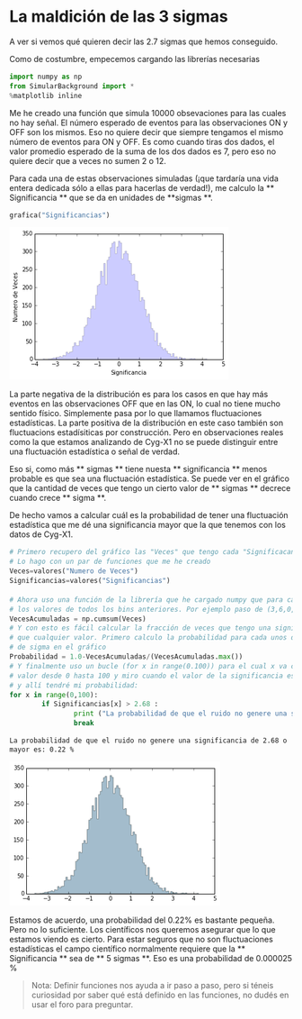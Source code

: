 # La maldición de las 3 sigmas

A ver si vemos qué quieren decir las 2.7 sigmas que hemos conseguido.

Como de costumbre, empecemos cargando las librerías necesarias


```python
import numpy as np
from SimularBackground import *
%matplotlib inline
```

Me he creado una función que simula 10000 obsevaciones para las cuales no hay señal. El número esperado de eventos para las observaciones ON y OFF son los mismos. Eso no quiere decir que siempre tengamos el mismo número de eventos para ON y OFF. Es como cuando tiras dos dados, el valor promedio esperado de la suma de los dos dados es 7, pero eso no quiere decir que a veces no sumen 2 o 12.

Para cada una de estas observaciones simuladas (¡que tardaría una vida entera dedicada sólo a ellas para hacerlas de verdad!), me calculo la ** Significancia ** que se da en unidades de **sigmas **.


```python
grafica("Significancias")
```


![png](night_2_5_es_files/night_2_5_es_3_0.png)


La parte negativa de la distribución es para los casos en que hay más eventos en las observaciones OFF que en las ON, lo cual no tiene mucho sentido físico. Simplemente pasa por lo que llamamos fluctuaciones estadísticas. La parte positiva de la distribución en este caso también son fluctuacions estadísiticas por construcción. Pero en observaciones reales como la que estamos analizando de Cyg-X1 no se puede distinguir entre una fluctuación estadística o señal de verdad.

Eso si, como más ** sigmas ** tiene nuesta ** significancia ** menos probable es que sea una fluctuación estadística. Se puede ver en el gráfico que la cantidad de veces que tengo un cierto valor de ** sigmas ** decrece cuando crece ** sigma **.

De hecho vamos a calcular cuál es la probabilidad de tener una fluctuación estadística que me dé una significancia mayor que la que tenemos con los datos de Cyg-X1.


```python
# Primero recupero del gráfico las "Veces" que tengo cada "Significacancia"
# Lo hago con un par de funciones que me he creado
Veces=valores("Numero de Veces")
Significancias=valores("Significancias")

# Ahora uso una función de la librería que he cargado numpy que para cada bin me suma
# los valores de todos los bins anteriores. Por ejemplo paso de (3,6,0,4,1) a (3,9,9,13,14)
VecesAcumuladas = np.cumsum(Veces)
# Y con esto es fácil calcular la fracción de veces que tengo una significancia mayor
# que cualquier valor. Primero calculo la probabilidad para cada unos de los valores
# de sigma en el gráfico
Probabilidad = 1.0-VecesAcumuladas/(VecesAcumuladas.max())
# Y finalmente uso un bucle (for x in range(0.100)) para el cual x va cambiando de
# valor desde 0 hasta 100 y miro cuando el valor de la significancia es mayor que 2.68
# y allí tendré mi probabilidad:
for x in range(0,100):
        if Significancias[x] > 2.68 :
                print ("La probabilidad de que el ruido no genere una significancia de 2.68 o mayor es:", Probabilidad[x]*100, "%")
                break
```

    La probabilidad de que el ruido no genere una significancia de 2.68 o mayor es: 0.22 %



![png](night_2_5_es_files/night_2_5_es_5_1.png)


Estamos de acuerdo, una probabilidad del 0.22% es bastante pequeña. Pero no lo suficiente. Los científicos nos queremos asegurar que lo que estamos viendo es cierto. Para estar seguros que no son fluctuaciones estadísticas el campo científico normalmente requiere que la ** Significancia ** sea de ** 5 sigmas **. Eso es una probabilidad de 0.000025 %

> Nota: Definir funciones nos ayuda a ir paso a paso, pero si téneis curiosidad por saber qué está definido en las funciones, no dudés en usar el foro para preguntar.
